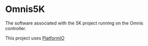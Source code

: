 # Omnis5K
The software associated with the 5K project running on the Omnis controller.

This project uses [PlatformIO](https://platformio.org/)